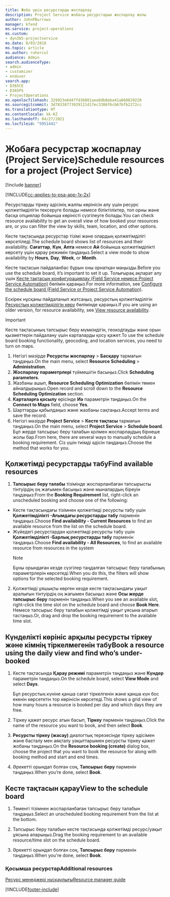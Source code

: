 ```yaml
---
title: Жоба үшін ресурстарды жоспарлау
description: Project Service жобасы ресурстарын жоспарлау жолы
author: JohnPBurrows
manager: kfend
ms.service: project-operations
ms.custom:
- dyn365-projectservice
ms.date: 8/03/2018
ms.topic: article
ms.author: ruhercul
audience: Admin
search.audienceType:
- admin
- customizer
- enduser
search.app:
- D365CE
- D365PS
- ProjectOperations
ms.openlocfilehash: 329923e6d47fd36881aea8db8eba41a868829220
ms.sourcegitcommit: 3d78338773929121d17ec3386f6cb67bfb2272cc
ms.translationtype: HT
ms.contentlocale: kk-KZ
ms.lasthandoff: 04/27/2021
ms.locfileid: "5951441"
---
```

# <a name="schedule-resources-for-a-project-project-service"></a><span data-ttu-id="167c6-103">Жобаға ресурстар жоспарлау (Project Service)</span><span class="sxs-lookup"><span data-stu-id="167c6-103">Schedule resources for a project (Project Service)</span></span>

[!include [banner](../includes/psa-now-project-operations.md)]

[!INCLUDE[cc-applies-to-psa-app-1x-2x](../includes/cc-applies-to-psa-app-1x-2x.md)]

<span data-ttu-id="167c6-104">Ресурстарды тіркеу әдісінің жалпы көрінісін алу үшін ресурс қолжетімділігін тексеруге болады немесе біліктіліктер, топ орны және басқа опциялар бойынша көріністі сүзгілеуге болады.</span><span class="sxs-lookup"><span data-stu-id="167c6-104">You can check resource availability to get an overall view of how booked your resources are, or you can filter the view by skills, team, location, and other options.</span></span>  
  
<span data-ttu-id="167c6-105">Кесте тақтасында ресурстар тізімі және олардың қолжетімділігі көрсетіледі.</span><span class="sxs-lookup"><span data-stu-id="167c6-105">The schedule board shows list of resources and their availability.</span></span> <span data-ttu-id="167c6-106">**Сағаттар**, **Күн**, **Апта** немесе **Ай** бойынша қолжетімділікті көрсету үшін қарау режимін таңдаңыз.</span><span class="sxs-lookup"><span data-stu-id="167c6-106">Select a view mode to show availability by **Hours**, **Day**, **Week**, or **Month**.</span></span>  
  
<span data-ttu-id="167c6-107">Кесте тақтасын пайдаланбас бұрын оны орнатқан маңызды.</span><span class="sxs-lookup"><span data-stu-id="167c6-107">Before you use the schedule board, it’s important to set it up.</span></span> <span data-ttu-id="167c6-108">Толығырақ ақпарат алу үшін [Кесте тақтасын конфигурациялау (Field Service немесе Project Service Automation)](/dynamics365/field-service/configure-schedule-board) бөлімін қараңыз.</span><span class="sxs-lookup"><span data-stu-id="167c6-108">For more information, see [Configure the schedule board (Field Service or Project Service Automation)](/dynamics365/field-service/configure-schedule-board).</span></span>
  
<span data-ttu-id="167c6-109">Ескірек нұсқаны пайдаланып жатсаңыз, ресурстың қолжетімділігін [Ресурстың қолжетімділігін көру](../psa/view-resource-availability.md) бөлімінде қараңыз.</span><span class="sxs-lookup"><span data-stu-id="167c6-109">If you are using an older version, for resource availability, see [View resource availability](../psa/view-resource-availability.md).</span></span>  

> [!IMPORTANT]
>  <span data-ttu-id="167c6-110">Кесте тақтасының тапсырыс беру мүмкіндігін, геокодтауды және орын қызметтерін пайдалану үшін карталарды қосу қажет.</span><span class="sxs-lookup"><span data-stu-id="167c6-110">To use the schedule board booking functionality, geocoding, and location services, you need to turn on maps.</span></span>  
> 
> 1. <span data-ttu-id="167c6-111">Негізгі мәзірде **Ресурсты жоспарлау** > **Басқару** тармағын таңдаңыз.</span><span class="sxs-lookup"><span data-stu-id="167c6-111">On the main menu, select **Resource Scheduling** > **Administration**.</span></span>  
> 2. <span data-ttu-id="167c6-112">**Жоспарлау параметрлері** түймешігін басыңыз.</span><span class="sxs-lookup"><span data-stu-id="167c6-112">Click **Scheduling parameters**.</span></span>  
> 3. <span data-ttu-id="167c6-113">Жазбаны ашып, **Resource Scheduling Optimization** бөлімін төмен айналдырыңыз.</span><span class="sxs-lookup"><span data-stu-id="167c6-113">Open record and scroll down to the **Resource Scheduling Optimization** section.</span></span>  
> 4. <span data-ttu-id="167c6-114">**Карталарға қосылу** өрісінде **Иә** параметрін таңдаңыз.</span><span class="sxs-lookup"><span data-stu-id="167c6-114">On the **Connect to Maps** field, choose **Yes**.</span></span>  
> 5. <span data-ttu-id="167c6-115">Шарттарды қабылдаңыз және жазбаны сақтаңыз.</span><span class="sxs-lookup"><span data-stu-id="167c6-115">Accept terms and save the record.</span></span>  
> 6. <span data-ttu-id="167c6-116">Негізгі мәзірде **Project Service** > **Кесте тақтасы** тармағын таңдаңыз.</span><span class="sxs-lookup"><span data-stu-id="167c6-116">On the main menu, select **Project Service** > **Schedule board**.</span></span> <span data-ttu-id="167c6-117">Бұл жерде тапсырыс беру талабын қолмен жоспарлаудың бірнеше жолы бар.</span><span class="sxs-lookup"><span data-stu-id="167c6-117">From here, there are several ways to manually schedule a booking requirement.</span></span> <span data-ttu-id="167c6-118">Сіз үшін тиімді әдісін таңдаңыз.</span><span class="sxs-lookup"><span data-stu-id="167c6-118">Choose the method that works for you.</span></span>
  
## <a name="find-available-resources"></a><span data-ttu-id="167c6-119">Қолжетімді ресурстарды табу</span><span class="sxs-lookup"><span data-stu-id="167c6-119">Find available resources</span></span>

1.  <span data-ttu-id="167c6-120">**Тапсырыс беру талабы** тізімінде жоспарланбаған тапсырысты тінтуірдің оң жағымен басыңыз және мыналардың біреуін таңдаңыз:</span><span class="sxs-lookup"><span data-stu-id="167c6-120">From the **Booking Requirement** list, right-click an unscheduled booking and choose one of the following:</span></span>  
  
- <span data-ttu-id="167c6-121">Кесте тақтасындағы тізімнен қолжетімді ресурсты табу үшін **Қолжетімділікті -Ағымдағы ресурстарды табу** пәрменін таңдаңыз.</span><span class="sxs-lookup"><span data-stu-id="167c6-121">Choose **Find availability - Current Resources** to find an available resource from the list on the schedule board.</span></span>  
- <span data-ttu-id="167c6-122">Жүйедегі ресурстардан қолжетімді ресурсты табу үшін **Қолжетімділікті -Барлық ресурстарды табу** пәрменін таңдаңыз.</span><span class="sxs-lookup"><span data-stu-id="167c6-122">Choose **Find availability - All Resources**, to find an available resource from resources in the system</span></span>  
   > [!NOTE]
   >  <span data-ttu-id="167c6-123">Бұны орындаған кезде сүзгілер таңдалған тапсырыс беру талабының параметрлерін көрсетеді.</span><span class="sxs-lookup"><span data-stu-id="167c6-123">When you do this, the filters will show options for the selected booking requirement.</span></span>  
  
2. <span data-ttu-id="167c6-124">Қолжетімді ұяшықты көрген кезде кесте тақтасындағы уақыт аралығын тінтуірдің оң жағымен басыңыз және **Осы жерде тапсырыс беру** пәрменін таңдаңыз.</span><span class="sxs-lookup"><span data-stu-id="167c6-124">When you see an available slot, right-click the time slot on the schedule board and choose **Book Here**.</span></span> <span data-ttu-id="167c6-125">Немесе тапсырыс беру талабын қолжетімді уақыт ұясына апарып тастаңыз.</span><span class="sxs-lookup"><span data-stu-id="167c6-125">Or, drag and drop the booking requirement to the available time slot.</span></span>  
  

## <a name="book-a-resource-using-the-daily-view-and-find-whos-under-booked"></a><span data-ttu-id="167c6-126">Күнделікті көрініс арқылы ресурсты тіркеу және кімнің тіркелмегенін табу</span><span class="sxs-lookup"><span data-stu-id="167c6-126">Book a resource using the daily view and find who’s under-booked</span></span>
  
1.  <span data-ttu-id="167c6-127">Кесте тақтасында **Қарау режимі** параметрін таңдаңыз және **Күндер** параметрін таңдаңыз.</span><span class="sxs-lookup"><span data-stu-id="167c6-127">On the schedule board, select **View Mode** and select **Days**.</span></span>  
  
    <span data-ttu-id="167c6-128">Бұл ресурстың күніне қанша сағат тіркелгенін және қанша күн бос екенін көрсететін тор көрінісін көрсетеді.</span><span class="sxs-lookup"><span data-stu-id="167c6-128">This shows a grid view of how many hours a resource is booked per day and which days they are free.</span></span>  
  
2.  <span data-ttu-id="167c6-129">Тіркеу қажет ресурс атын басып, **Тіркеу** пәрменін таңдаңыз.</span><span class="sxs-lookup"><span data-stu-id="167c6-129">Click the name of the resource you want to book, and then select **Book**.</span></span>  
  
3.  <span data-ttu-id="167c6-130">**Ресурсты тіркеу (жасау)** диалогтық терезесінде тіркеу әдісімен және басталу мен аяқталу уақыттарымен ресурсты тіркеу қажет жобаны таңдаңыз.</span><span class="sxs-lookup"><span data-stu-id="167c6-130">On the **Resource booking (create)** dialog box, choose the project that you want to book the resource for along with booking method and start and end times.</span></span>  
  
4.  <span data-ttu-id="167c6-131">Әрекетті орындап болған соң, **Тапсырыс беру** пәрменін таңдаңыз.</span><span class="sxs-lookup"><span data-stu-id="167c6-131">When you’re done, select **Book**.</span></span>  
  
## <a name="view-to-the-schedule-board"></a><span data-ttu-id="167c6-132">Кесте тақтасын қарау</span><span class="sxs-lookup"><span data-stu-id="167c6-132">View to the schedule board</span></span>
  
1.  <span data-ttu-id="167c6-133">Төменгі тізімнен жоспарланбаған тапсырыс беру талабын таңдаңыз.</span><span class="sxs-lookup"><span data-stu-id="167c6-133">Select an unscheduled booking requirement from the list at the bottom.</span></span>  
  
2.  <span data-ttu-id="167c6-134">Тапсырыс беру талабын кесте тақтасында қолжетімді ресурс/уақыт ұясына апарыңыз.</span><span class="sxs-lookup"><span data-stu-id="167c6-134">Drag the booking requirement to an available resource/time slot on the schedule board.</span></span>  
  
3.  <span data-ttu-id="167c6-135">Әрекетті орындап болған соң, **Тапсырыс беру** пәрменін таңдаңыз.</span><span class="sxs-lookup"><span data-stu-id="167c6-135">When you're done, select **Book**.</span></span>  
  
### <a name="additional-resources"></a><span data-ttu-id="167c6-136">Қосымша ресурстар</span><span class="sxs-lookup"><span data-stu-id="167c6-136">Additional resources</span></span>  
 [<span data-ttu-id="167c6-137">Ресурс менеджері нұсқаулығы</span><span class="sxs-lookup"><span data-stu-id="167c6-137">Resource manager guide</span></span>](../psa/resource-manager-guide.md)


[!INCLUDE[footer-include](../includes/footer-banner.md)]